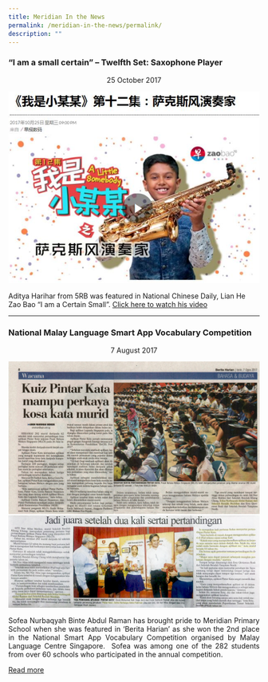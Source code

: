 ```yaml
---
title: Meridian In the News
permalink: /meridian-in-the-news/permalink/
description: ""
---
```

### “I am a small certain” – Twelfth Set: Saxophone Player

<center>25 October 2017</center>

![](/images/About%20As/Meridian%20in%20the%20News/Aditya-Harihar.jpg)

Aditya Harihar from 5RB was featured in National Chinese Daily, Lian He Zao Bao “I am a Certain Small”.  <a href = "http://www.zaobao.com.sg/zvideos/a-little-somebody/story20171025-805822"> Click here to watch his video</a>
<hr>

### National Malay Language Smart App Vocabulary Competition

<center>7 August 2017</center>

![](/images/About%20As/Meridian%20in%20the%20News/Meridian-in-the-news-National-ML-App-1.jpg)
![](/images/About%20As/Meridian%20in%20the%20News/Meridian-in-the-news-National-ML-App-2.jpg)

<p align = 'justify'>Sofea Nurbaqyah Binte Abdul Raman has brought pride to Meridian Primary School when she was featured in ‘Berita Harian’ as she won the 2nd place in the National Smart App Vocabulary Competition organised by Malay Language Centre Singapore.  Sofea was among one of the 282 students from over 60 schools who participated in the annual competition.</p> <a href = "https://translate.google.com.sg/translate?hl=en&sl=ms&u=http://www.beritaharian.sg/bahasa-budaya/kuiz-pintar-kata-mampu-perkaya-kosa-kata-murid&prev=search">Read more</a>
